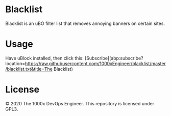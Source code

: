 # Blacklist

Blacklist is an uBO filter list that removes annoying banners on certain sites.

# Usage

Have uBlock installed, then click this: [Subscribe](abp:subscribe?location=https://raw.githubusercontent.com/1000xEngineer/blacklist/master/blacklist.txt&title=The Blacklist)

# License

&copy; 2020 The 1000x DevOps Engineer. This repository is licensed under GPL3.
